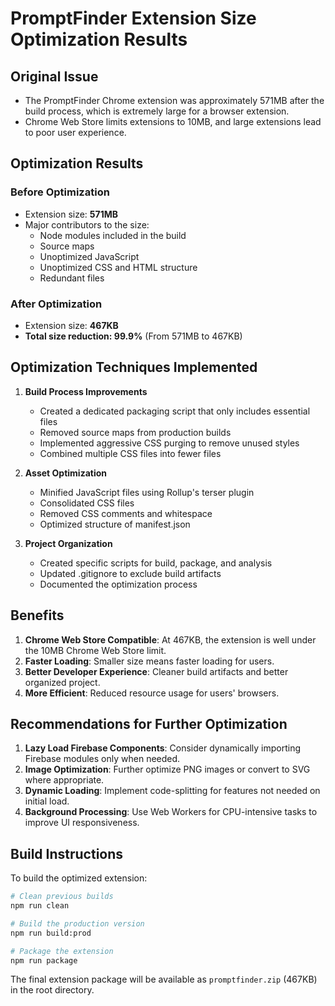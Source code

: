 # PromptFinder Extension Size Optimization Results

## Original Issue

- The PromptFinder Chrome extension was approximately 571MB after the build process, which is extremely large for a browser extension.
- Chrome Web Store limits extensions to 10MB, and large extensions lead to poor user experience.

## Optimization Results

### Before Optimization

- Extension size: **571MB**
- Major contributors to the size:
  - Node modules included in the build
  - Source maps
  - Unoptimized JavaScript
  - Unoptimized CSS and HTML structure
  - Redundant files

### After Optimization

- Extension size: **467KB**
- **Total size reduction: 99.9%** (From 571MB to 467KB)

## Optimization Techniques Implemented

1. **Build Process Improvements**

   - Created a dedicated packaging script that only includes essential files
   - Removed source maps from production builds
   - Implemented aggressive CSS purging to remove unused styles
   - Combined multiple CSS files into fewer files

2. **Asset Optimization**

   - Minified JavaScript files using Rollup's terser plugin
   - Consolidated CSS files
   - Removed CSS comments and whitespace
   - Optimized structure of manifest.json

3. **Project Organization**
   - Created specific scripts for build, package, and analysis
   - Updated .gitignore to exclude build artifacts
   - Documented the optimization process

## Benefits

1. **Chrome Web Store Compatible**: At 467KB, the extension is well under the 10MB Chrome Web Store limit.
2. **Faster Loading**: Smaller size means faster loading for users.
3. **Better Developer Experience**: Cleaner build artifacts and better organized project.
4. **More Efficient**: Reduced resource usage for users' browsers.

## Recommendations for Further Optimization

1. **Lazy Load Firebase Components**: Consider dynamically importing Firebase modules only when needed.
2. **Image Optimization**: Further optimize PNG images or convert to SVG where appropriate.
3. **Dynamic Loading**: Implement code-splitting for features not needed on initial load.
4. **Background Processing**: Use Web Workers for CPU-intensive tasks to improve UI responsiveness.

## Build Instructions

To build the optimized extension:

```bash
# Clean previous builds
npm run clean

# Build the production version
npm run build:prod

# Package the extension
npm run package
```

The final extension package will be available as `promptfinder.zip` (467KB) in the root directory.
